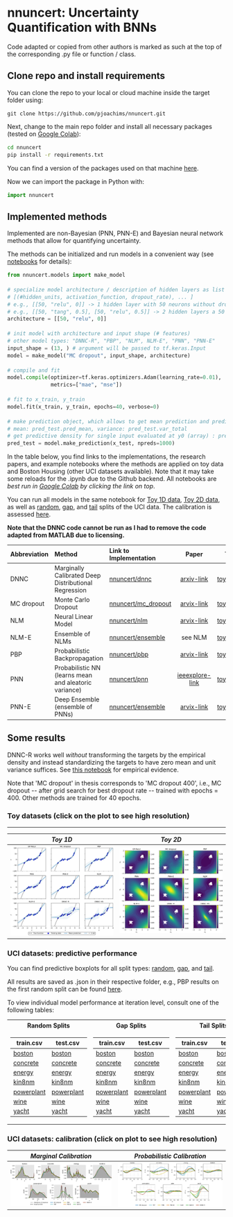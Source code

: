 # nnuncert: Uncertainty Quantification with BNNs
Code adapted or copied from other authors is marked as such at the top of the corresponding .py file or function / class.

## Clone repo and install requirements
You can clone the repo to your local or cloud machine inside the target folder using:
```
git clone https://github.com/pjoachims/nnuncert.git
```

Next, change to the main repo folder and install all necessary packages (tested on [Google Colab](https://colab.research.google.com/)):
```bash
cd nnuncert
pip install -r requirements.txt
```
You can find a version of the packages used on that machine [here](colab_packaging.txt).

Now we can import the package in Python with:
```python
import nnuncert
```

## Implemented methods
Implemented are non-Bayesian (PNN, PNN-E) and Bayesian neural network methods that allow for quantifying uncertainty.

The methods can be initialized and run models in a convenient way (see [notebooks](notebooks) for details):
```python
from nnuncert.models import make_model

# specialize model architecture / description of hidden layers as list of tuples of 3
# [(#hidden_units, activation_function, dropout_rate), ... ]
# e.g., [[50, "relu", 0]] -> 1 hidden layer with 50 neurons without dropout
# e.g., [[50, "tang", 0.5], [50, "relu", 0.5]] -> 2 hidden layers a 50 neurons without 50% dropout with tanh / ReLU act. func
architecture = [[50, "relu", 0]]

# init model with architecture and input shape (# features)
# other model types: "DNNC-R", "PBP", "NLM", NLM-E", "PNN", "PNN-E"
input_shape = (13, ) # argument will be passed to tf.keras.Input
model = make_model("MC dropout", input_shape, architecture)

# compile and fit
model.compile(optimizer=tf.keras.optimizers.Adam(learning_rate=0.01),
              metrics=["mae", "mse"])

# fit to x_train, y_train
model.fit(x_train, y_train, epochs=40, verbose=0)

# make prediction object, which allows to get mean prediction and predictive variance
# mean: pred_test.pred_mean, variance: pred_test.var_total
# get predictive density for single input evaluated at y0 (array) : pred_test.pdfi(i=1, y0)
pred_test = model.make_prediction(x_test, npreds=1000)
```
In the table below, you find links to the implementations, the research papers, and example notebooks where the methods are applied on toy data and Boston Housing (other UCI datasets available). Note that it may take some reloads for the .ipynb due to the Github backend. All notebooks are *best run in [Google Colab](https://colab.research.google.com/) by clicking the link on top*.

You can run all models in the same notebook for [Toy 1D data](notebooks/0_toy_1d.ipynb), [Toy 2D data](notebooks/0_toy_2d.ipynb), as well as [random](notebooks/0_uci_random.ipynb), [gap](notebooks/0_uci_gap.ipynb), and [tail](notebooks/0_uci_tail.ipynb) splits of the UCI data. The calibration is assessed [here](notebooks/0_uci_calibration.ipynb).

**Note that the DNNC code cannot be run as I had to remove the code adapted from MATLAB due to licensing.**

Abbreviation | Method | Link to Implementation | Paper | Toy | Uci
--- | :-- | :-- | :-: | :-: | :-:
DNNC | Marginally Calibrated Deep Distributional Regression | [nnuncert/dnnc](nnuncert/models/dnnc) | [arxiv-link](https://arxiv.org/abs/1908.09482) | [toy.ipynb](notebooks/DNNC_toy.ipynb) | [uci.ipynb](notebooks/DNNC_uci.ipynb)
MC dropout | Monte Carlo Dropout | [nnuncert/mc_dropout](nnuncert/models/mc_dropout.py) | [arvix-link](https://arxiv.org/abs/1703.04977) | [toy.ipynb](notebooks/MC_dropout_toy.ipynb) | [uci.ipynb](notebooks/MC_dropout_uci.ipynb)
NLM | Neural Linear Model | [nnuncert/nlm](nnuncert/models/nlm.py) | [arvix-link](https://arxiv.org/abs/1912.06760) | [toy.ipynb](notebooks/NLM_toy.ipynb) | [uci.ipynb](notebooks/NLM_uci.ipynb)
NLM-E | Ensemble of NLMs | [nnuncert/ensemble](nnuncert/models/ensemble.py) | see NLM | [toy.ipynb](notebooks/NLM-E_toy.ipynb) | [uci.ipynb](notebooks/NLM-E_uci.ipynb)
PBP | Probabilistic Backpropagation | [nnuncert/pbp](nnuncert/models/pbp) | [arvix-link](https://arxiv.org/abs/1502.05336) | [toy.ipynb](notebooks/PBP_toy.ipynb) | [uci.ipynb](notebooks/PBP_uci.ipynb)
PNN | Probabilistic NN (learns mean and aleatoric variance)| [nnuncert/pnn](nnuncert/models/pnn.py) | [ieeexplore-link](https://ieeexplore.ieee.org/document/374138) | [toy.ipynb](notebooks/PNN_toy.ipynb) | [uci.ipynb](notebooks/PNN_uci.ipynb)
PNN-E | Deep Ensemble (ensemble of PNNs) | [nnuncert/ensemble](nnuncert/models/ensemble.py) | [arvix-link](https://arxiv.org/abs/1612.01474) | [toy.ipynb](notebooks/PNN-E_toy.ipynb) | [uci.ipynb](notebooks/PNN-E_uci.ipynb)

[Colab_DNNC_uci]: https://colab.research.google.com/github/nnuncert/nnuncert/blob/main/notebooks/DNNC_uci.ipynb
[Colab_MC dropout_uci]: https://colab.research.google.com/github/nnuncert/nnuncert/blob/main/notebooks/MC_dropout_uci.ipynb
[Colab_NLM_uci]: https://colab.research.google.com/github/nnuncert/nnuncert/blob/main/notebooks/NLM_uci.ipynb
[Colab_NLM-E_uci]: https://colab.research.google.com/github/nnuncert/nnuncert/blob/main/notebooks/NLM-E_uci.ipynb
[Colab_PBP_uci]: https://colab.research.google.com/github/nnuncert/nnuncert/blob/main/notebooks/PBP_uci.ipynb
[Colab_PNN_uci]: https://colab.research.google.com/github/nnuncert/nnuncert/blob/main/notebooks/PNN_uci.ipynb
[Colab_PNN-E_uci]: https://colab.research.google.com/github/nnuncert/nnuncert/blob/main/notebooks/PNN-E_uci.ipynb

[Colab_DNNC_toy]: https://colab.research.google.com/github/nnuncert/nnuncert/blob/main/notebooks/DNNC_toy.ipynb
[Colab_MC dropout_toy]: https://colab.research.google.com/github/nnuncert/nnuncert/blob/main/notebooks/MC_dropout_toy.ipynb
[Colab_NLM_toy]: https://colab.research.google.com/github/nnuncert/nnuncert/blob/main/notebooks/NLM_toy.ipynb
[Colab_NLM-E_toy]: https://colab.research.google.com/github/nnuncert/nnuncert/blob/main/notebooks/NLM-E_toy.ipynb
[Colab_PBP_toy]: https://colab.research.google.com/github/nnuncert/nnuncert/blob/main/notebooks/PBP_toy.ipynb
[Colab_PNN_toy]: https://colab.research.google.com/github/nnuncert/nnuncert/blob/main/notebooks/PNN_toy.ipynb
[Colab_PNN-E_toy]: https://colab.research.google.com/github/nnuncert/nnuncert/blob/main/notebooks/PNN-E_toy.ipynb

## Some results
DNNC-R works well *without* transforming the targets by the empirical density and instead standardizing the targets to have zero mean and unit variance suffices. See [this notebook](notebooks/0_DNNC_standard_fit.ipynb) for empirical evidence.

Note that 'MC dropout' in thesis corresponds to 'MC dropout 400', i.e., MC dropout -- after grid search for best dropout rate -- trained with epochs = 400.
Other methods are trained for 40 epochs.

### Toy datasets (click on the plot to see high resolution)
--------

| *Toy 1D* | *Toy 2D* |
| :--: | :--: |
| ![](results/toy/toy1d.png) | ![](results/toy/toy2d.png) |

### UCI datasets: predictive performance
You can find predictive boxplots for all split types: [random](results/uci/random/README.md), [gap](results/uci/gap/README.md), and [tail](results/uci/tail/README.md).

All results are saved as .json in their respective folder, e.g., PBP results on the first random split can be found [here](results/uci/random/boston/PBP/0/scores.json).  

To view individual model performance at iteration level, consult one of the following tables:

<table>
<tr><th> Random Splits </th><th> Gap Splits  </th><th> Tail Splits </th></tr>  
<tr><td>

train.csv | test.csv
--- | ---
[boston](results/uci/random/boston_train.csv) | [boston](results/uci/random/boston_test.csv)
[concrete](results/uci/random/concrete_train.csv) | [concrete](results/uci/random/concrete_test.csv)
[energy](results/uci/random/energy_train.csv) | [energy](results/uci/random/energy_test.csv)
[kin8nm](results/uci/random/kin8nm_train.csv) | [kin8nm](results/uci/random/kin8nm_test.csv)
[powerplant](results/uci/random/powerplant_train.csv) | [powerplant](results/uci/random/powerplant_test.csv)
[wine](results/uci/random/wine_train.csv) | [wine](results/uci/random/wine_test.csv)
[yacht](results/uci/random/yacht_train.csv) | [yacht](results/uci/random/yacht_test.csv)

</td><td>

train.csv | test.csv
--- | ---
[boston](results/uci/gap/boston_train.csv) | [boston](results/uci/gap/boston_test.csv)
[concrete](results/uci/gap/concrete_train.csv) | [concrete](results/uci/gap/concrete_test.csv)
[energy](results/uci/gap/energy_train.csv) | [energy](results/uci/gap/energy_test.csv)
[kin8nm](results/uci/gap/kin8nm_train.csv) | [kin8nm](results/uci/gap/kin8nm_test.csv)
[powerplant](results/uci/gap/powerplant_train.csv) | [powerplant](results/uci/gap/powerplant_test.csv)
[wine](results/uci/gap/wine_train.csv) | [wine](results/uci/gap/wine_test.csv)
[yacht](results/uci/gap/yacht_train.csv) | [yacht](results/uci/gap/yacht_test.csv)

</td><td>

train.csv | test.csv
--- | ---
[boston](results/uci/tail/boston_train.csv) | [boston](results/uci/tail/boston_test.csv)
[concrete](results/uci/tail/concrete_train.csv) | [concrete](results/uci/tail/concrete_test.csv)
[energy](results/uci/tail/energy_train.csv) | [energy](results/uci/tail/energy_test.csv)
[kin8nm](results/uci/tail/kin8nm_train.csv) | [kin8nm](results/uci/tail/kin8nm_test.csv)
[powerplant](results/uci/tail/powerplant_train.csv) | [powerplant](results/uci/tail/powerplant_test.csv)
[wine](results/uci/tail/wine_train.csv) | [wine](results/uci/tail/wine_test.csv)
[yacht](results/uci/tail/yacht_train.csv) | [yacht](results/uci/tail/yacht_test.csv)

</td></tr>
</table>

### UCI datasets: calibration (click on plot to see high resolution)
| *Marginal Calibration* | *Probabilistic Calibration* |
| :--: | :--: |
| ![](results/uci/calibration/calibration_marginal.png) | ![](results/uci/calibration/calibration_probabilistic.png) |
